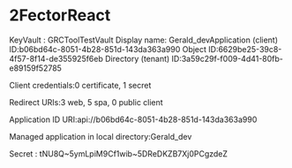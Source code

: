 # 2FectorReact

KeyVault : GRCToolTestVault 
Display name:
Gerald_devApplication (client) ID:b06bd64c-8051-4b28-851d-143da363a990
Object ID:6629be25-39c8-4f57-8f14-de355925f6eb
Directory (tenant) ID:3a59c29f-f009-4d41-80fb-e89159f52785

Client credentials:0 certificate, 1 secret

Redirect URIs:3 web, 5 spa, 0 public client

Application ID URI:api://b06bd64c-8051-4b28-851d-143da363a990

Managed application in local directory:Gerald_dev

Secret : tNU8Q~5ymLpiM9Cf1wib~5DReDKZB7Xj0PCgzdeZ
